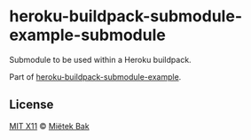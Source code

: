 heroku-buildpack-submodule-example-submodule
============================================

Submodule to be used within a Heroku buildpack.

Part of [heroku-buildpack-submodule-example](https://github.com/mietek/heroku-buildpack-submodule-example/).


License
-------

[MIT X11](https://github.com/mietek/license/blob/master/LICENSE.md) © [Miëtek Bak](http://mietek.io/)

